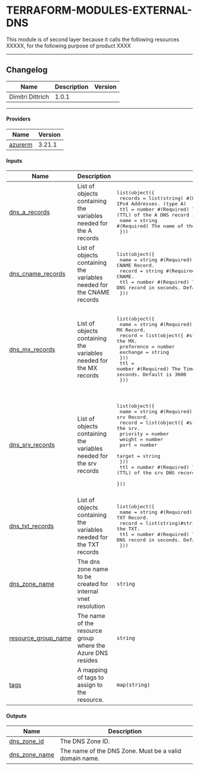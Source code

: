 <!-- BEGIN_TF_DOCS -->
# TERRAFORM-MODULES-EXTERNAL-DNS
This module is of second layer because it calls the following resources XXXXX, for the following purpose of product XXXX

---
## Changelog
| Name | Description | Version |
|------|---------|---------|
|Dimitri Dittrich | 1.0.1 |
---
#### Providers

| Name | Version |
|------|---------|
| <a name="provider_azurerm"></a> [azurerm](#provider\_azurerm) | 3.21.1 |
#### Inputs

| Name | Description | Type | Default | Required |
|------|-------------|------|---------|:--------:|
| <a name="input_dns_a_records"></a> [dns\_a\_records](#input\_dns\_a\_records) | List of objects containing the variables needed for the A records | <pre>list(object({<br>    records        = list(string) #(Required) List of IPv4 Addresses. (type A)<br>    ttl            = number #(Required) The Time To Live (TTL) of the A DNS record in seconds. Default is 3600<br>    name           = string #(Required) The name of the DNS A Record.<br>  }))</pre> | <pre>[<br>  {<br>    "name": null,<br>    "records": [],<br>    "ttl": 3600<br>  }<br>]</pre> | no |
| <a name="input_dns_cname_records"></a> [dns\_cname\_records](#input\_dns\_cname\_records) | List of objects containing the variables needed for the CNAME records | <pre>list(object({<br>    name           = string #(Required) The name of the DNS CNAME Record.<br>    record         = string #(Required) The target of the CNAME.<br>    ttl            = number #(Required) The Time To Live (TTL) of the CNAME DNS record in seconds. Default is 3600<br>  }))</pre> | <pre>[<br>  {<br>    "name": null,<br>    "record": null,<br>    "ttl": 3600<br>  }<br>]</pre> | no |
| <a name="input_dns_mx_records"></a> [dns\_mx\_records](#input\_dns\_mx\_records) | List of objects containing the variables needed for the MX records | <pre>list(object({<br>    name           = string #(Required) The name of the DNS MX Record.<br>    record         = list(object({ #string #(Required) The target of the MX.<br>      preference   = number<br>      exchange     = string<br>    })) <br>    ttl            = number #(Required) The Time To Live (TTL) of the MX DNS record in seconds. Default is 3600<br>  }))</pre> | <pre>[<br>  {<br>    "name": null,<br>    "record": [<br>      {<br>        "exchange": null,<br>        "preference": 10<br>      }<br>    ],<br>    "ttl": 3600<br>  }<br>]</pre> | no |
| <a name="input_dns_srv_records"></a> [dns\_srv\_records](#input\_dns\_srv\_records) | List of objects containing the variables needed for the srv records | <pre>list(object({<br>    name           = string #(Required) The name of the DNS srv Record.<br>    record         = list(object({ #string #(Required) The target of the srv.<br>      priority     = number<br>      weight       = number<br>      port         = number<br>      target       = string<br>    })) <br>    ttl            = number #(Required) The Time To Live (TTL) of the srv DNS record in seconds. Default is 3600<br>  }))</pre> | <pre>[<br>  {<br>    "name": null,<br>    "record": [<br>      {<br>        "port": null,<br>        "priority": null,<br>        "target": null,<br>        "weight": null<br>      }<br>    ],<br>    "ttl": 3600<br>  }<br>]</pre> | no |
| <a name="input_dns_txt_records"></a> [dns\_txt\_records](#input\_dns\_txt\_records) | List of objects containing the variables needed for the TXT records | <pre>list(object({<br>    name           = string #(Required) The name of the DNS TXT Record.<br>    record         = list(string)#string #(Required) The target of the TXT.<br>    ttl            = number #(Required) The Time To Live (TTL) of the TXT DNS record in seconds. Default is 3600<br>  }))</pre> | <pre>[<br>  {<br>    "name": null,<br>    "record": null,<br>    "ttl": 3600<br>  }<br>]</pre> | no |
| <a name="input_dns_zone_name"></a> [dns\_zone\_name](#input\_dns\_zone\_name) | The dns zone name to be created for internal vnet resolution | `string` | n/a | yes |
| <a name="input_resource_group_name"></a> [resource\_group\_name](#input\_resource\_group\_name) | The name of the resource group where the Azure DNS resides | `string` | n/a | yes |
| <a name="input_tags"></a> [tags](#input\_tags) | A mapping of tags to assign to the resource. | `map(string)` | n/a | yes |
#### Outputs

| Name | Description |
|------|-------------|
| <a name="output_dns_zone_id"></a> [dns\_zone\_id](#output\_dns\_zone\_id) | The DNS Zone ID. |
| <a name="output_dns_zone_name"></a> [dns\_zone\_name](#output\_dns\_zone\_name) | The name of the DNS Zone. Must be a valid domain name. |

<!-- END_TF_DOCS -->
